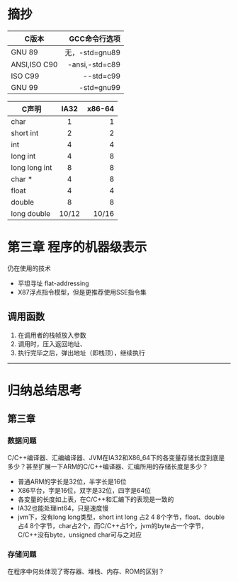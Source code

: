 # 摘抄
|C版本|GCC命令行选项|
|-----|-----------:|
|GNU 89|无，-std=gnu89|
|ANSI,ISO C90|-ansi,-std=c89|
|ISO C99|--std=c99|
|GNU 99|-std=gnu99|

|C声明|IA32|x86-64|
|----|:------:|------:|
|char|1|1|
|short int|2|2|
|int|4|4|
|long int|4|8|
|long long int|8|8|
|char *|4|8|
|float|4|4|
|double|8|8|
|long double|10/12|10/16|


# 第三章 程序的机器级表示
仍在使用的技术
* 平坦寻址 flat-addressing
* X87浮点指令模型，但是更推荐使用SSE指令集
## 调用函数
1. 在调用者的栈帧放入参数
2. 调用时，压入返回地址、
3. 执行完毕之后，弹出地址（即栈顶），继续执行

***
# 归纳总结思考
## 第三章
### 数据问题
C/C++编译器、汇编编译器、JVM在IA32和X86_64下的各变量存储长度到底是多少？甚至扩展一下ARM的C/C++编译器、汇编所用的存储长度是多少？
* 普通ARM的字长是32位，半字长是16位
* X86平台，字是16位，双字是32位，四字是64位
* 各变量的长度如上表，在C/C++和汇编下的表现是一致的
* IA32也能处理int64，只是速度慢
* jvm下，没有long long类型，short int long 占2 4 8个字节，float、double占4 8个字节，char占2个，而C/C++占1个，jvm的byte占一个字节，C/C++没有byte，unsigned char可与之对应
### 存储问题
在程序中何处体现了寄存器、堆栈、内存、ROM的区别？